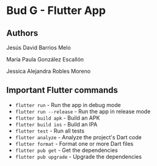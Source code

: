 # Bud G - Flutter App

## Authors
Jesús David Barrios Melo

María Paula González Escallón
 
Jessica Alejandra Robles Moreno 

## Important Flutter commands
- `flutter run` - Run the app in debug mode
- `flutter run --release` - Run the app in release mode
- `flutter build apk` - Build an APK
- `flutter build ios` - Build an IPA
- `flutter test` - Run all tests
- `flutter analyze` - Analyze the project's Dart code
- `flutter format` - Format one or more Dart files
- `flutter pub get` - Get the dependencies
- `flutter pub upgrade` - Upgrade the dependencies
